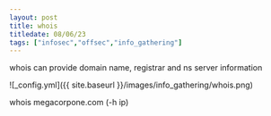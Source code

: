 ```yaml
---
layout: post
title: whois
titledate: 08/06/23
tags: ["infosec","offsec","info_gathering"]
---
```


whois can provide domain name, registrar and ns server information

![_config.yml]({{ site.baseurl }}/images/info_gathering/whois.png)

whois megacorpone.com (-h ip)